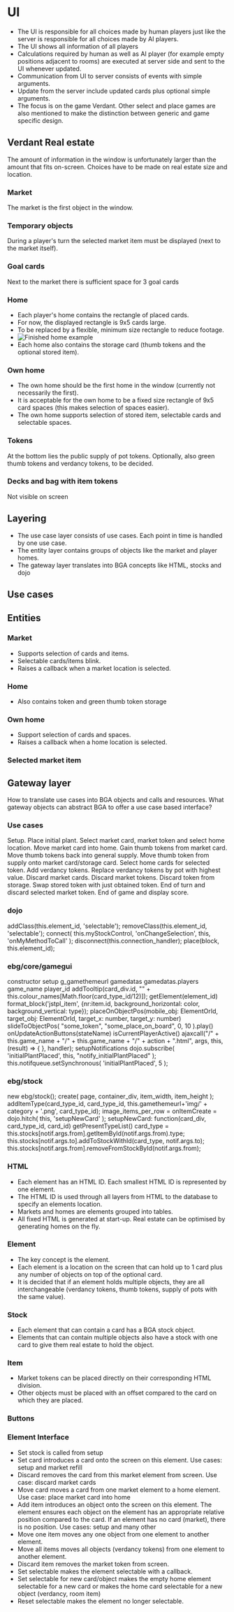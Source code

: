 # UI
- The UI is responsible for all choices made by human players just like the server is responsible for all choices made by AI players.
- The UI shows all information of all players
- Calculations required by human as well as AI player (for example empty positions adjacent to rooms) are executed at server side and sent to the UI whenever updated.
- Communication from UI to server consists of events with simple arguments.
- Update from the server include updated cards plus optional simple arguments.
- The focus is on the game Verdant. Other select and place games are also mentioned to make the distinction between generic and game specific design.

## Verdant Real estate
The amount of information in the window is unfortunately larger than the amount that fits on-screen. Choices have to be made on real estate size and location.
### Market
The market is the first object in the window.
### Temporary objects
During a player's turn the selected market item must be displayed (next to the market itself).
### Goal cards
Next to the market there is sufficient space for 3 goal cards
### Home
- Each player's home contains the rectangle of placed cards.
- For now, the displayed rectangle is 9x5 cards large.
- To be replaced by a flexible, minimum size rectangle to reduce footage.
- ![Finished home example](https://github.com/MarcelEindhoven/bga-verdant/blob/main/documentation/pictures/Finished%20home%20example.png?raw=true)
- Each home also contains the storage card (thumb tokens and the optional stored item).
### Own home
- The own home should be the first home in the window (currently not necessarily the first).
- It is acceptable for the own home to be a fixed size rectangle of 9x5 card spaces (this makes selection of spaces easier).
- The own home supports selection of stored item, selectable cards and selectable spaces.
### Tokens
At the bottom lies the public supply of pot tokens.
Optionally, also green thumb tokens and verdancy tokens, to be decided.
### Decks and bag with item tokens
Not visible on screen

## Layering
- The use case layer consists of use cases. Each point in time is handled by one use case.
- The entity layer contains groups of objects like the market and player homes.
- The gateway layer translates into BGA concepts like HTML, stocks and dojo

## Use cases


## Entities
### Market
- Supports selection of cards and items.
- Selectable cards/items blink.
- Raises a callback when a market location is selected.

### Home
- Also contains token and green thumb token storage
### Own home
- Support selection of cards and spaces.
- Raises a callback when a home location is selected.
### Selected market item

## Gateway layer
How to translate use cases into BGA objects and calls and resources. What gateway objects can abstract BGA to offer a use case based interface?
### Use cases
Setup.
Place initial plant.
Select market card, market token and select home location.
Move market card into home.
Gain thumb tokens from market card.
Move thumb tokens back into general supply.
Move thumb token from supply onto market card/storage card.
Select home cards for selected token.
Add verdancy tokens.
Replace verdancy tokens by pot with highest value.
Discard market cards.
Discard market tokens.
Discard token from storage.
Swap stored token with just obtained token.
End of turn and discard selected market token.
End of game and display score.
### dojo
addClass(this.element_id, 'selectable');
removeClass(this.element_id, 'selectable');
connect( this.myStockControl, 'onChangeSelection', this, 'onMyMethodToCall' );
disconnect(this.connection_handler);
place(block, this.element_id);
### ebg/core/gamegui
constructor
setup
g_gamethemeurl
gamedatas
gamedatas.players
game_name
player_id
addTooltip(card_div.id, "" + this.colour_names[Math.floor(card_type_id/12)]);
getElement(element_id)
format_block('jstpl_item', {nr:item.id, background_horizontal: color, background_vertical: type});
placeOnObjectPos(mobile_obj: ElementOrId, target_obj: ElementOrId, target_x: number, target_y: number)
slideToObjectPos( "some_token", "some_place_on_board", 0, 10 ).play()
onUpdateActionButtons(stateName)
isCurrentPlayerActive()
ajaxcall("/" + this.game_name + "/" + this.game_name + "/" + action + ".html", args, this, (result) => { }, handler);
setupNotifications
dojo.subscribe( 'initialPlantPlaced', this, "notify_initialPlantPlaced" );
this.notifqueue.setSynchronous( 'initialPlantPlaced', 5 );
### ebg/stock
new ebg/stock();
create( page, container_div, item_width, item_height );
addItemType(card_type_id, card_type_id, this.gamethemeurl+'img/' + category + '.png', card_type_id);
image_items_per_row = 
onItemCreate = dojo.hitch( this, 'setupNewCard' );
setupNewCard: function(card_div, card_type_id, card_id)
getPresentTypeList()
card_type = this.stocks[notif.args.from].getItemById(notif.args.from).type;
this.stocks[notif.args.to].addToStockWithId(card_type, notif.args.to);
this.stocks[notif.args.from].removeFromStockById(notif.args.from);
### HTML
- Each element has an HTML ID. Each smallest HTML ID is represented by one element.
- The HTML ID is used through all layers from HTML to the database to specify an elements location.
- Markets and homes are elements grouped into tables.
- All fixed HTML is generated at start-up. Real estate can be optimised by generating homes on the fly.
### Element
- The key concept is the element.
- Each element is a location on the screen that can hold up to 1 card plus any number of objects on top of the optional card.
- It is decided that if an element holds multiple objects, they are all interchangeable (verdancy tokens, thumb tokens, supply of pots with the same value).
### Stock
- Each element that can contain a card has a BGA stock object. 
- Elements that can contain multiple objects also have a stock with one card to give them real estate to hold the object.
### Item
- Market tokens can be placed directly on their corresponding HTML division.
- Other objects must be placed with an offset compared to the card on which they are placed.
### Buttons
### Element Interface
- Set stock is called from setup
- Set card introduces a card onto the screen on this element. Use cases: setup and market refill
- Discard removes the card from this market element from screen. Use case: discard market cards
- Move card moves a card from one market element to a home element. Use case: place market card into home
- Add item introduces an object onto the screen on this element. The element ensures each object on the element has an appropriate relative position compared to the card. If an element has no card (market), there is no position. Use cases: setup and many other
- Move one item moves any one object from one element to another element.
- Move all items moves all objects (verdancy tokens) from one element to another element.
- Discard item removes the market token from screen.
- Set selectable makes the element selectable with a callback.
- Set selectable for new card/object makes the empty home element selectable for a new card or makes the home card selectable for a new object (verdancy, room item)
- Reset selectable makes the element no longer selectable.
